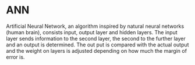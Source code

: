 # ANN
Artificial Neural Network, an algorithm inspired by natural neural networks (human brain), consists input, output layer and hidden layers. The input layer sends information to the second layer, the second to the further layer and an output is determined. The out put is compared with the actual output and the weight on layers is adjusted depending on how much the margin of error is. 
